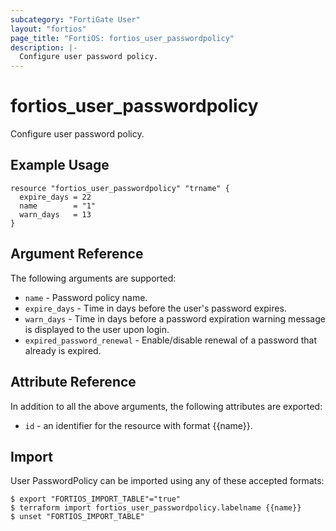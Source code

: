 ```yaml
---
subcategory: "FortiGate User"
layout: "fortios"
page_title: "FortiOS: fortios_user_passwordpolicy"
description: |-
  Configure user password policy.
---
```


# fortios_user_passwordpolicy
Configure user password policy.

## Example Usage

```hcl
resource "fortios_user_passwordpolicy" "trname" {
  expire_days = 22
  name        = "1"
  warn_days   = 13
}
```

## Argument Reference

The following arguments are supported:

* `name` - Password policy name.
* `expire_days` - Time in days before the user's password expires.
* `warn_days` - Time in days before a password expiration warning message is displayed to the user upon login.
* `expired_password_renewal` - Enable/disable renewal of a password that already is expired.


## Attribute Reference

In addition to all the above arguments, the following attributes are exported:
* `id` - an identifier for the resource with format {{name}}.

## Import

User PasswordPolicy can be imported using any of these accepted formats:
```
$ export "FORTIOS_IMPORT_TABLE"="true"
$ terraform import fortios_user_passwordpolicy.labelname {{name}}
$ unset "FORTIOS_IMPORT_TABLE"
```
